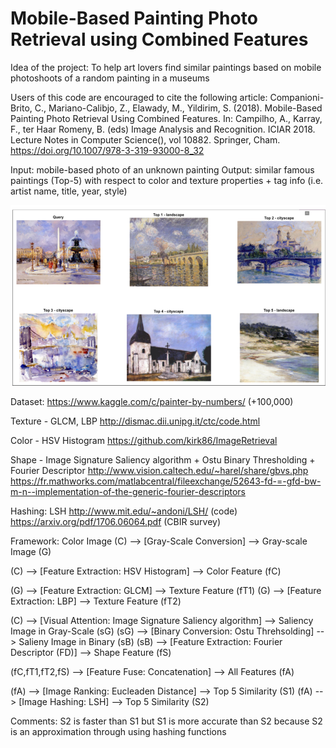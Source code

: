 # Mobile-Based Painting Photo Retrieval using Combined Features
Idea of the project: To help art lovers find similar paintings based on mobile photoshoots of a random painting in a museums

Users of this code are encouraged to cite the following article: Companioni-Brito, C., Mariano-Calibjo, Z., Elawady, M., Yildirim, S. (2018). Mobile-Based Painting Photo Retrieval Using Combined Features. In: Campilho, A., Karray, F., ter Haar Romeny, B. (eds) Image Analysis and Recognition. ICIAR 2018. Lecture Notes in Computer Science(), vol 10882. Springer, Cham. https://doi.org/10.1007/978-3-319-93000-8_32

Input: mobile-based photo of an unknown painting
Output: similar famous paintings (Top-5) with respect to color and texture properties + tag info (i.e. artist name, title, year, style)

![Screenshot](mobile_painting.png)

Dataset: https://www.kaggle.com/c/painter-by-numbers/ (+100,000)

Texture - GLCM, LBP
http://dismac.dii.unipg.it/ctc/code.html

Color - HSV Histogram
https://github.com/kirk86/ImageRetrieval

Shape - Image Signature Saliency algorithm + Ostu Binary Thresholding + Fourier Descriptor
http://www.vision.caltech.edu/~harel/share/gbvs.php
https://fr.mathworks.com/matlabcentral/fileexchange/52643-fd-=-gfd-bw-m-n--implementation-of-the-generic-fourier-descriptors

Hashing: LSH
http://www.mit.edu/~andoni/LSH/ (code)
https://arxiv.org/pdf/1706.06064.pdf (CBIR survey)



Framework:
Color Image (C) --> [Gray-Scale Conversion] --> Gray-scale Image (G)

(C) --> [Feature Extraction: HSV Histogram] --> Color Feature (fC)

(G) --> [Feature Extraction: GLCM] --> Texture Feature (fT1)
(G) --> [Feature Extraction: LBP] --> Texture Feature (fT2)

(C) --> [Visual Attention: Image Signature Saliency algorithm] --> Saliency Image in Gray-Scale (sG)
(sG) --> [Binary Conversion: Ostu Threhsolding] --> Salieny Image in Binary (sB)
(sB) --> [Feature Extraction: Fourier Descriptor (FD)] --> Shape Feature (fS)

(fC,fT1,fT2,fS) --> [Feature Fuse: Concatenation] --> All Features (fA)

(fA) --> [Image Ranking: Eucleaden Distance] --> Top 5 Similarity (S1)
(fA) --> [Image Hashing: LSH] --> Top 5 Similarity (S2)

Comments: S2 is faster than S1 but S1 is more accurate than S2 because S2 is an approximation through using hashing functions
